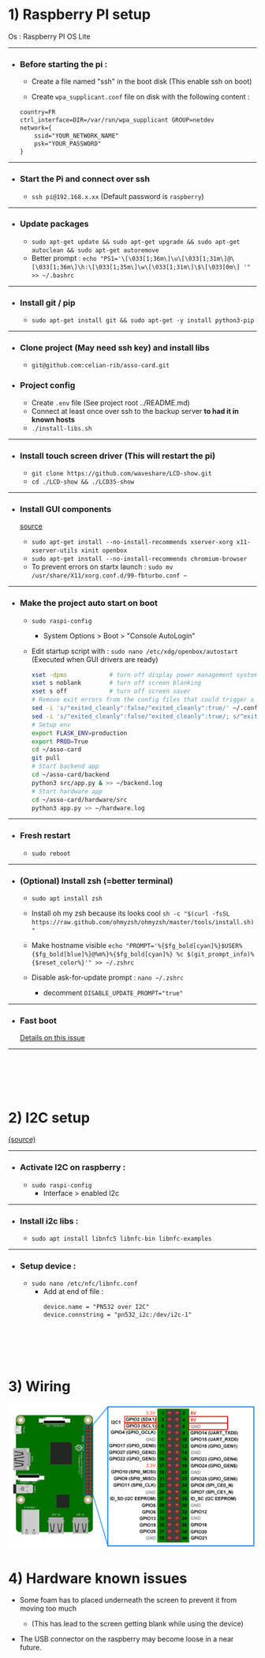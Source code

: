# 1) Raspberry PI setup

Os : Raspberry PI OS Lite

***
- ### Before starting the pi :
    - Create a file named "ssh" in the boot disk (This enable ssh on boot)

    - Create ```wpa_supplicant.conf``` file on disk with the following content :
    ```
    country=FR
    ctrl_interface=DIR=/var/run/wpa_supplicant GROUP=netdev
    network={
        ssid="YOUR_NETWORK_NAME"
        psk="YOUR_PASSWORD"
    }
    ```
***
- ### Start the Pi and connect over ssh
    - ```ssh pi@192.168.x.xx``` (Default password is ```raspberry```)
***
- ### Update packages 
    - ```sudo apt-get update && sudo apt-get upgrade && sudo apt-get autoclean && sudo apt-get autoremove```
    - Better prompt : ```echo "PS1='\[\033[1;36m\]\u\[\033[1;31m\]@\[\033[1;36m\]\h:\[\033[1;35m\]\w\[\033[1;31m\]\$\[\033[0m\] '" >> ~/.bashrc```
***
- ### Install git / pip
    - ```sudo apt-get install git && sudo apt-get -y install python3-pip```
***
- ### Clone project (May need ssh key) and install libs
    - ```git@github.com:celian-rib/asso-card.git```

- ### Project config
    - Create ```.env``` file (See project root ../README.md)
    - Connect at least once over ssh to the backup server **to had it in known hosts**
    - ```./install-libs.sh```
***
- ### Install touch screen driver (This will restart the pi)
    - ```git clone https://github.com/waveshare/LCD-show.git```
    - ```cd ./LCD-show && ./LCD35-show```
***
- ### Install GUI components 
    [source](https://desertbot.io/blog/raspberry-pi-touchscreen-kiosk-setup)

    - ```sudo apt-get install --no-install-recommends xserver-xorg x11-xserver-utils xinit openbox```
    - ```sudo apt-get install --no-install-recommends chromium-browser```
    - To prevent errors on startx launch : ```sudo mv /usr/share/X11/xorg.conf.d/99-fbturbo.conf ~```
***
- ### Make the project auto start on boot
    - ```sudo raspi-config```
        - System Options > Boot > "Console AutoLogin"

    - Edit startup script with : ```sudo nano /etc/xdg/openbox/autostart``` (Executed when GUI drivers are ready)
        ```bash
        xset -dpms            # turn off display power management system
        xset s noblank        # turn off screen blanking
        xset s off            # turn off screen saver
        # Remove exit errors from the config files that could trigger a warning
        sed -i 's/"exited_cleanly":false/"exited_cleanly":true/' ~/.config/chromium/'Local State'
        sed -i 's/"exited_cleanly":false/"exited_cleanly":true/; s/"exit_type":"[^"]\+"/"exit_type":"Normal"/' ~/.config/chromium/Default/Preferences
        # Setup env
        export FLASK_ENV=production
        export PROD=True
        cd ~/asso-card
        git pull
        # Start backend app
        cd ~/asso-card/backend
        python3 src/app.py & >> ~/backend.log
        # Start hardware app
        cd ~/asso-card/hardware/src
        python3 app.py >> ~/hardware.log
        ```
***
- ### Fresh restart 
    - ```sudo reboot```
***
- ### (Optional) Install zsh (=better terminal)
    - ```sudo apt install zsh```

    - Install oh my zsh because its looks cool 
    ```sh -c "$(curl -fsSL https://raw.github.com/ohmyzsh/ohmyzsh/master/tools/install.sh)"```

    - Make hostname visible 
    ```echo "PROMPT='%{$fg_bold[cyan]%}$USER%{$fg_bold[blue]%}@%m%}%{$fg_bold[cyan]%} %c $(git_prompt_info)%{$reset_color%}'" >> ~/.zshrc```

    - Disable ask-for-update prompt :
    ```nano ~/.zshrc```
        - decomment ```DISABLE_UPDATE_PROMPT="true"```

***
- ### Fast boot
    [Details on this issue](https://github.com/celian-rib/asso-card/issues/9)
    
***
<br/>
<br/>
<br/>
<br/>

# 2) I2C setup
[(source)](https://www.youtube.com/watch?v=AUlefK47L0s)
***
- ### Activate I2C on raspberry :
    - ```sudo raspi-config```
        - Interface > enabled I2c
***
- ### Install i2c libs :
    - ```sudo apt install libnfc5 libnfc-bin libnfc-examples```
***
- ### Setup device :
    - ```sudo nano /etc/nfc/libnfc.conf```
        - Add at end of file : 
            ```
            device.name = "PN532 over I2C"
            device.connstring = "pn532_i2c:/dev/i2c-1"
            ```

<br/>
<br/>
<br/>
<br/>

# 3) Wiring

<img width="800px" src="https://github.com/celian-rib/asso-card/blob/main/hardware/img/i2c_wiring.png?raw=true" />

# 4) Hardware known issues

- Some foam has to placed underneath the screen to prevent it from moving too much 
    - (This has lead to the screen getting blank while using the device)


- The USB connector on the raspberry may become loose in a near future.
